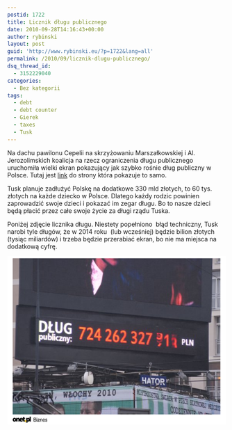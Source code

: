 ```yaml
---
postid: 1722
title: Licznik długu publicznego
date: 2010-09-28T14:16:43+00:00
author: rybinski
layout: post
guid: 'http://www.rybinski.eu/?p=1722&lang=all'
permalink: /2010/09/licznik-dlugu-publicznego/
dsq_thread_id:
  - 3152229040
categories:
  - Bez kategorii
tags:
  - debt
  - debt counter
  - Gierek
  - taxes
  - Tusk
---
```

Na dachu pawilonu Cepelii na skrzyżowaniu Marszałkowskiej i Al. Jerozolimskich koalicja na rzecz ograniczenia długu publicznego uruchomiła wielki ekran pokazujący jak szybko rośnie dług publiczny w Polsce. Tutaj jest [link](http://www.dlugpubliczny.org.pl/pl) do strony która pokazuje to samo.

Tusk planuje zadłużyć Polskę na dodatkowe 330 mld złotych, to 60 tys. złotych na każde dziecko w Polsce. Dlatego każdy rodzic powinien zaprowadzić swoje dzieci i pokazać im zegar długu. Bo to nasze dzieci będą płacić przez całe swoje życie za długi rządu Tuska.

Poniżej zdjęcie licznika długu. Niestety popełniono  błąd techniczny, Tusk narobi tyle długów, że w 2014 roku  (lub wcześniej) będzie bilion złotych (tysiąc miliardów) i trzeba będzie przerabiać ekran, bo nie ma miejsca na dodatkową cyfrę.

<img class="aligncenter size-full wp-image-1724" title="Dlug_publiczny_tablica" src="/uploads/Dlug_publiczny_tablica.png" alt="Dlug_publiczny_tablica" width="570" height="387" />
